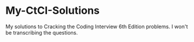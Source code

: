 # My-CtCI-Solutions
My solutions to Cracking the Coding Interview 6th Edition problems. I won't be transcribing the questions.
